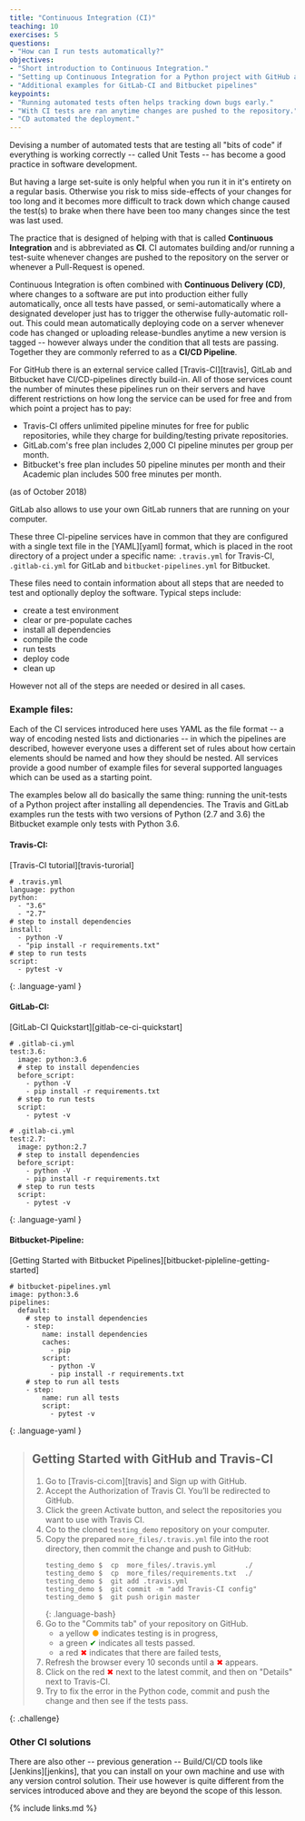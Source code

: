 ```yaml
---
title: "Continuous Integration (CI)"
teaching: 10
exercises: 5
questions:
- "How can I run tests automatically?"
objectives:
- "Short introduction to Continuous Integration."
- "Setting up Continuous Integration for a Python project with GitHub and Travis"
- "Additional examples for GitLab-CI and Bitbucket pipelines"
keypoints:
- "Running automated tests often helps tracking down bugs early."
- "With CI tests are ran anytime changes are pushed to the repository."
- "CD automated the deployment."
---
```


Devising a number of automated tests that are testing all "bits of code"
if everything is working correctly -- called Unit Tests -- has become 
a good practice in software development.

But having a large set-suite is only helpful when you run it in it's entirety 
on a regular basis. Otherwise you risk to miss side-effects of your changes
for too long and it becomes more difficult to track down which change caused
the test(s) to brake when there have been too many changes since the test 
was last used.

The practice that is designed of helping with that is called **Continuous Integration**
and is abbreviated as **CI**. CI automates building and/or running a test-suite 
whenever changes are pushed to the repository on the server or whenever a 
Pull-Request is opened.

Continuous Integration is often combined with **Continuous Delivery (CD)**, 
where changes to a software are put into production either fully automatically,
once all tests have passed, or semi-automatically where a designated developer
just has to trigger the otherwise fully-automatic roll-out.
This could mean automatically deploying code on a server whenever code has 
changed or uploading release-bundles anytime a new version is tagged --
however always under the condition that all tests are passing. 
Together they are commonly referred to as a **CI/CD Pipeline**.

For GitHub there is an external service called [Travis-CI][travis], 
GitLab and Bitbucket have CI/CD-pipelines directly build-in.
All of those services count the number of minutes these pipelines run on their 
servers and have different restrictions on how long the service can be used
for free and from which point a project has to pay:

* Travis-CI offers unlimited pipeline minutes for free for public repositories,
  while they charge for building/testing private repositories.
* GitLab.com's free plan includes 2,000 CI pipeline minutes per group per month.
* Bitbucket's free plan includes 50 pipeline minutes per month and their 
  Academic plan includes 500 free minutes per month.

(as of October 2018)

GitLab also allows to use your own GitLab runners that are running on your
computer. 

These three CI-pipeline services have in common that they are configured
with a single text file in the [YAML][yaml] format, which is placed in the
root directory of a project under a specific name: `.travis.yml` for Travis-CI,
`.gitlab-ci.yml` for GitLab and `bitbucket-pipelines.yml` for Bitbucket.

These files need to contain information about all steps that are needed to 
test and optionally deploy the software.  Typical steps include:

- create a test environment
- clear or pre-populate caches
- install all dependencies
- compile the code
- run tests
- deploy code
- clean up

However not all of the steps are needed or desired in all cases.


### Example files:

Each of the CI services introduced here uses YAML as the file format 
-- a way of encoding nested lists and dictionaries --
in which the pipelines are described, however everyone uses a different set
of rules about how certain elements should be named and how they should be 
nested.  All services provide a good number of example files for several
supported languages which can be used as a starting point.

The examples below all do basically the same thing: running the unit-tests
of a Python project after installing all dependencies.
The Travis and GitLab examples run the tests with two versions of Python
(2.7 and 3.6) the Bitbucket example only tests with Python 3.6.


#### Travis-CI:
[Travis-CI tutorial][travis-turorial]
~~~
# .travis.yml
language: python
python:
  - "3.6"
  - "2.7"
# step to install dependencies
install:
  - python -V
  - "pip install -r requirements.txt"
# step to run tests
script: 
  - pytest -v
~~~
{: .language-yaml }

#### GitLab-CI:
[GitLab-CI Quickstart][gitlab-ce-ci-quickstart]
~~~
# .gitlab-ci.yml
test:3.6:
  image: python:3.6
  # step to install dependencies
  before_script:
    - python -V
    - pip install -r requirements.txt
  # step to run tests
  script:
    - pytest -v

# .gitlab-ci.yml
test:2.7:
  image: python:2.7
  # step to install dependencies
  before_script:
    - python -V
    - pip install -r requirements.txt
  # step to run tests
  script:
    - pytest -v
~~~
{: .language-yaml }

#### Bitbucket-Pipeline:
[Getting Started with Bitbucket Pipelines][bitbucket-pipleline-getting-started]
~~~
# bitbucket-pipelines.yml
image: python:3.6
pipelines:
  default:
    # step to install dependencies
    - step:
        name: install dependencies
        caches:
          - pip
        script:
          - python -V
          - pip install -r requirements.txt
    # step to run all tests
    - step:
        name: run all tests
        script:
          - pytest -v
~~~
{: .language-yaml }

> ## Getting Started with GitHub and Travis-CI
> 1. Go to [Travis-ci.com][travis] and Sign up with GitHub.
> 2. Accept the Authorization of Travis CI. You’ll be redirected to GitHub.
> 3. Click the green Activate button, and select the repositories you want to use with Travis CI.
> 4. Co to the cloned `testing_demo` repository on your computer.
> 5. Copy the prepared `more_files/.travis.yml` file into the root directory,
>    then commit the change and push to GitHub:
>    ~~~
>    testing_demo $  cp  more_files/.travis.yml       ./
>    testing_demo $  cp  more_files/requirements.txt  ./
>    testing_demo $  git add .travis.yml
>    testing_demo $  git commit -m "add Travis-CI config"
>    testing_demo $  git push origin master
>    ~~~
>    {: .language-bash}
> 6. Go to the "Commits tab" of your repository on GitHub.  
>    * a yellow <span style="color:orange">&#x25CF;</span> indicates testing is in progress,
>    * a green  <span style="color:green">&#x2714;</span>  indicates all tests passed.
>    * a red    <span style="color:red">&#x2716;</span>    indicates that there are failed tests,
> 7. Refresh the browser every 10 seconds until a <span style="color:red">&#x2716;</span> appears.
> 8. Click on the red <span style="color:red">&#x2716;</span> next to the latest commit,
>    and then on "Details" next to Travis-CI.
> 9. Try to fix the error in the Python code, commit and push the change 
>    and then see if the tests pass.
> 
{: .challenge}


### Other CI solutions

There are also other -- previous generation -- Build/CI/CD tools like 
[Jenkins][jenkins], that you can install on your own machine and use with 
any version control solution.  Their use however is quite different from 
the services introduced above and they are beyond the scope of this lesson.


{% include links.md %}

